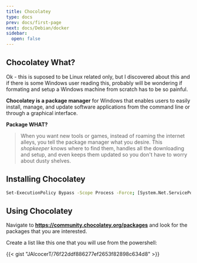 ```yaml
---
title: Chocolatey
type: docs
prev: docs/first-page
next: docs/Debian/docker
sidebar:
  open: false
---
```



## Chocolatey What?

Ok - this is suposed to be Linux related only, but I discovered about this and if there is some Windows user reading this, probably will be wondering if formating and setup a Windows machine from scratch has to be so painful.

**Chocolatey is a package manager** for Windows that enables users to easily install, manage, and update software applications from the command line or through a graphical interface.

**Package WHAT?**

> When you want new tools or games, instead of roaming the internet alleys, you tell the package manager what you desire. This *shopkeeper* knows where to find them, handles all the downloading and setup, and even keeps them updated so you don't have to worry about dusty shelves. 

## Installing Chocolatey

```sh
Set-ExecutionPolicy Bypass -Scope Process -Force; [System.Net.ServicePointManager]::SecurityProtocol = [System.Net.ServicePointManager]::SecurityProtocol -bor 3072; iex ((New-Object System.Net.WebClient).DownloadString('https://chocolatey.org/install.ps1'))
```

## Using Chocolatey

Navigate to **<https://community.chocolatey.org/packages>** and look for the packages that you are interested.

Create a list like this one that you will use from the powershell:

<script src="https://gist.github.com/JAlcocerT/76f22ddf886277ef2653f82898c634d8"></script>

{{< gist "JAlcocerT/76f22ddf886277ef2653f82898c634d8" >}}